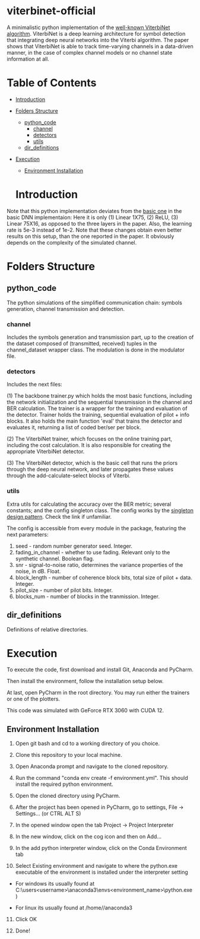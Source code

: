 # viterbinet-official

A minimalistic python implementation of the [well-known ViterbiNet algorithm](https://arxiv.org/pdf/1905.10750.pdf). ViterbiNet is a deep learning architecture for symbol detection that integrating deep neural networks into the Viterbi algorithm. The paper shows that ViterbiNet is able to track time-varying channels in a data-driven manner, in the case of complex channel models or no channel state information at all.

# Table of Contents

- [Introduction](#introduction)
- [Folders Structure](#folders-structure)
  * [python_code](#python_code)
    + [channel](#channel)
    + [detectors](#detectors)
    + [utils](#utils)
  * [dir_definitions](#dir_definitions)
- [Execution](#execution)
  * [Environment Installation](#environment-installation)
  
  # Introduction

Note that this python implementation deviates from the [basic one](https://arxiv.org/pdf/1905.10750.pdf) in the basic DNN implementaion: Here it is only (1) Linear 1X75, (2) ReLU, (3) Linear 75X16, as  opposed to the three layers in the paper. Also, the learning rate is 5e-3 instead of 1e-2. Note that these changes obtain even better results on this setup, than the one reported in the paper. It obviously depends on the complexity of the simulated channel.

# Folders Structure

## python_code 

The python simulations of the simplified communication chain: symbols generation, channel transmission and detection.

### channel 

Includes the symbols generation and transmission part, up to the creation of the dataset composed of (transmitted, received) tuples in the channel_dataset wrapper class. The modulation is done in the modulator file.

### detectors 

Includes the next files:

(1) The backbone trainer.py which holds the most basic functions, including the network initialization and the sequential transmission in the channel and BER calculation. The trainer is a wrapper for the training and evaluation of the detector. Trainer holds the training, sequential evaluation of pilot + info blocks. It also holds the main function 'eval' that trains the detector and evaluates it, returning a list of coded ber/ser per block.

(2) The ViterbiNet trainer, which focuses on the online training part, including the cost calculation. It is also responsible for creating the appropriate ViterbiNet detector.

(3) The ViterbiNet detector, which is the basic cell that runs the priors through the deep neural network, and later propagates these values through the add-calculate-select blocks of Viterbi.

### utils

Extra utils for calculating the accuracy over the BER metric; several constants; and the config singleton class.
The config works by the [singleton design pattern](https://en.wikipedia.org/wiki/Singleton_pattern). Check the link if unfamiliar.

The config is accessible from every module in the package, featuring the next parameters:
1. seed - random number generator seed. Integer.
2. fading_in_channel - whether to use fading. Relevant only to the synthetic channel. Boolean flag.
3. snr - signal-to-noise ratio, determines the variance properties of the noise, in dB. Float.
4. block_length - number of coherence block bits, total size of pilot + data. Integer.
5. pilot_size - number of pilot bits. Integer.
6. blocks_num - number of blocks in the tranmission. Integer.

## dir_definitions 

Definitions of relative directories.

# Execution


To execute the code, first download and install Git, Anaconda and PyCharm.

Then install the environment, follow the installation setup below. 

At last, open PyCharm in the root directory. You may run either the trainers or one of the plotters.

This code was simulated with GeForce RTX 3060 with CUDA 12. 

## Environment Installation

1. Open git bash and cd to a working directory of you choice.

2. Clone this repository to your local machine.

3. Open Anaconda prompt and navigate to the cloned repository.

4. Run the command "conda env create -f environment.yml". This should install the required python environment.

5. Open the cloned directory using PyCharm.

6. After the project has been opened in PyCharm, go to settings, File -> Settings... (or CTRL ALT S)

7. In the opened window open the tab Project -> Project Interpreter

8. In the new window, click on the cog icon and then on Add...

9. In the add python interpreter window, click on the Conda Environment tab

10. Select Existing environment and navigate to where the python.exe executable of the environment is installed under the interpreter setting

  - For windows its usually found at C:\users\<username>\anaconda3\envs\<environment_name>\python.exe)

  - For linux its usually found at /home/<username>/anaconda3
  
11. Click OK

12. Done!



